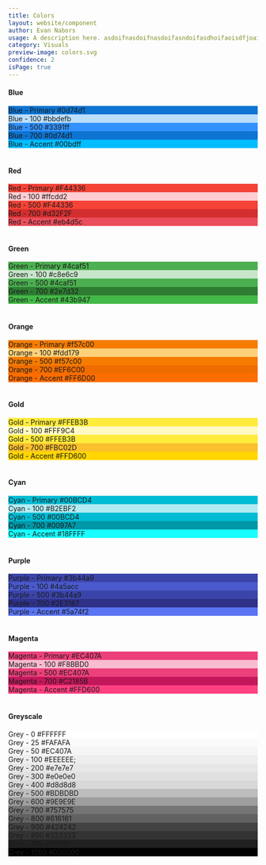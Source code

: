 ```yaml
---
title: Colors
layout: website/component
author: Evan Nabors
usage: A description here. asdoifnasdoifnasdoifasndoifasdhoifaoisdfjoais asdf oasdf oasdfoasd ofaosdfoasdfoasdof aosdfoa sdofaso dfoas dfoasdfo asdof aosdf
category: Visuals
preview-image: colors.svg
confidence: 2
isPage: true
---
```


#### Blue

<div class="rs-row">
	<div class="color-chip" style="background-color: #0d74d1;">
		<span>Blue - Primary</span>
		<span>#0d74d1</span>
	</div>
	<div class="color-chip" style="background-color: #bbdefb;">
		<span>Blue - 100</span>
		<span>#bbdefb</span>
	</div>
	<div class="color-chip" style="background-color: #3391ff;">
		<span>Blue - 500</span>
		<span>#3391ff</span>
	</div>
	<div class="color-chip" style="background-color: #0d74d1;">
		<span>Blue - 700</span>
		<span>#0d74d1</span>
	</div>
	<div class="color-chip" style="background-color: #00bdff;">
		<span>Blue - Accent</span>
		<span>#00bdff</span>
	</div>

</div>


<br>

#### Red

<div class="rs-row">
	<div class="color-chip" style="background-color: #F44336;">
		<span>Red - Primary</span>
		<span>#F44336</span>
	</div>
	<div class="color-chip" style="background-color: #ffcdd2;">
		<span>Red - 100</span>
		<span>#ffcdd2</span>
	</div>
	<div class="color-chip" style="background-color: #F44336;">
		<span>Red - 500</span>
		<span>#F44336</span>
	</div>
	<div class="color-chip" style="background-color: #d32F2F;">
		<span>Red - 700</span>
		<span>#d32F2F</span>
	</div>
	<div class="color-chip" style="background-color: #eb4d5c;">
		<span>Red - Accent</span>
		<span>#eb4d5c</span>
	</div>

</div>

<br>

#### Green

<div class="rs-row">
	<div class="color-chip" style="background-color: #4caf51;">
		<span>Green - Primary</span>
		<span>#4caf51</span>
	</div>
	<div class="color-chip" style="background-color: #c8e6c9;">
		<span>Green - 100</span>
		<span>#c8e6c9</span>
	</div>
	<div class="color-chip" style="background-color: #4caf51;">
		<span>Green - 500</span>
		<span>#4caf51</span>
	</div>
	<div class="color-chip" style="background-color: #2e7d32;">
		<span>Green - 700</span>
		<span>#2e7d32</span>
	</div>
	<div class="color-chip" style="background-color: #43b947;">
		<span>Green - Accent</span>
		<span>#43b947</span>
	</div>

</div>

<br>

#### Orange

<div class="rs-row">
	<div class="color-chip" style="background-color: #f57c00;">
		<span>Orange - Primary</span>
		<span>#f57c00</span>
	</div>
	<div class="color-chip" style="background-color: #fdd179;">
		<span>Orange - 100</span>
		<span>#fdd179</span>
	</div>
	<div class="color-chip" style="background-color: #f57c00;">
		<span>Orange - 500</span>
		<span>#f57c00</span>
	</div>
	<div class="color-chip" style="background-color: #EF6C00;">
		<span>Orange - 700</span>
		<span>#EF6C00</span>
	</div>
	<div class="color-chip" style="background-color: #FF6D00;">
		<span>Orange - Accent</span>
		<span>#FF6D00</span>
	</div>

</div>

<br>

#### Gold

<div class="rs-row">
	<div class="color-chip" style="background-color: #FFEB3B;">
		<span>Gold - Primary</span>
		<span>#FFEB3B</span>
	</div>
	<div class="color-chip" style="background-color: #FFF9C4;">
		<span>Gold - 100</span>
		<span>#FFF9C4</span>
	</div>
	<div class="color-chip" style="background-color: #FFEB3B;">
		<span>Gold - 500</span>
		<span>#FFEB3B</span>
	</div>
	<div class="color-chip" style="background-color: #FBC02D;">
		<span>Gold - 700</span>
		<span>#FBC02D</span>
	</div>
	<div class="color-chip" style="background-color: #FFD600;">
		<span>Gold - Accent</span>
		<span>#FFD600</span>
	</div>

</div>

<br>

#### Cyan

<div class="rs-row">
	<div class="color-chip" style="background-color: #00BCD4;">
		<span>Cyan - Primary</span>
		<span>#00BCD4</span>
	</div>
	<div class="color-chip" style="background-color: #B2EBF2;">
		<span>Cyan - 100</span>
		<span>#B2EBF2</span>
	</div>
	<div class="color-chip" style="background-color: #00BCD4;">
		<span>Cyan - 500</span>
		<span>#00BCD4</span>
	</div>
	<div class="color-chip" style="background-color: #0097A7;">
		<span>Cyan - 700</span>
		<span>#0097A7</span>
	</div>
	<div class="color-chip" style="background-color: #18FFFF;">
		<span>Cyan - Accent</span>
		<span>#18FFFF</span>
	</div>

</div>

<br>

#### Purple

<div class="rs-row">
	<div class="color-chip" style="background-color: #3b44a9;">
		<span>Purple - Primary</span>
		<span>#3b44a9</span>
	</div>
	<div class="color-chip" style="background-color: #4a5acc;">
		<span>Purple - 100</span>
		<span>#4a5acc</span>
	</div>
	<div class="color-chip" style="background-color: #3b44a9;">
		<span>Purple - 500</span>
		<span>#3b44a9</span>
	</div>
	<div class="color-chip" style="background-color: #2E3187;">
		<span>Purple - 700</span>
		<span>#2E3187</span>
	</div>
	<div class="color-chip" style="background-color: #5a74f2;">
		<span>Purple - Accent</span>
		<span>#5a74f2</span>
	</div>

</div>

<br>

#### Magenta

<div class="rs-row">
	<div class="color-chip" style="background-color: #EC407A;">
		<span>Magenta - Primary</span>
		<span>#EC407A</span>
	</div>
	<div class="color-chip" style="background-color: #F8BBD0;">
		<span>Magenta - 100</span>
		<span>#F8BBD0</span>
	</div>
	<div class="color-chip" style="background-color: #EC407A;">
		<span>Magenta - 500</span>
		<span>#EC407A</span>
	</div>
	<div class="color-chip" style="background-color: #C2185B;">
		<span>Magenta - 700</span>
		<span>#C2185B</span>
	</div>
	<div class="color-chip" style="background-color: #FF4081;">
		<span>Magenta - Accent</span>
		<span>#FFD600</span>
	</div>

</div>

<br>

#### Greyscale

<div class="rs-row">
	<div class="color-chip" style="background-color: #FFFFFF;">
		<span>Grey - 0</span>
		<span>#FFFFFF</span>
	</div>
	<div class="color-chip" style="background-color: #FAFAFA;">
		<span>Grey - 25</span>
		<span>#FAFAFA</span>
	</div>
	<div class="color-chip" style="background-color: #f5f5f5;;">
		<span>Grey - 50</span>
		<span>#EC407A</span>
	</div>
	<div class="color-chip" style="background-color: #EEEEEE;">
		<span>Grey - 100</span>
		<span>#EEEEEE;</span>
	</div>
	<div class="color-chip" style="background-color: #e7e7e7;">
		<span>Grey - 200</span>
		<span>#e7e7e7</span>
	</div>
	<div class="color-chip" style="background-color: #e0e0e0;">
		<span>Grey - 300</span>
		<span>#e0e0e0</span>
	</div>
	<div class="color-chip" style="background-color: #d8d8d8;">
		<span>Grey - 400</span>
		<span>#d8d8d8</span>
	</div>
	<div class="color-chip" style="background-color: #BDBDBD;">
		<span>Grey - 500</span>
		<span>#BDBDBD</span>
	</div>
	<div class="color-chip" style="background-color: #9E9E9E;">
		<span>Grey - 600</span>
		<span>#9E9E9E</span>
	</div>
	<div class="color-chip" style="background-color: #757575;">
		<span>Grey - 700</span>
		<span>#757575</span>
	</div>
	<div class="color-chip" style="background-color: #616161;">
		<span>Grey - 800</span>
		<span>#616161</span>
	</div>
	<div class="color-chip" style="background-color: #424242;">
		<span>Grey - 900</span>
		<span>#424242</span>
	</div>
	<div class="color-chip" style="background-color: #333333;">
		<span>Grey - 950</span>
		<span>#333333</span>
	</div>
	<div class="color-chip" style="background-color: #212121;">
		<span>Grey - 975</span>
		<span>#212121</span>
	</div>
	<div class="color-chip" style="background-color: #000000;">
		<span>Grey - 1000</span>
		<span>#000000</span>
	</div>
</div>

